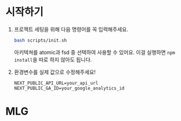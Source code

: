# 시작하기

1. 프로젝트 세팅을 위해 다음 명령어를 꼭 입력해주세요.

   ```bash
   bash scripts/init.sh
   ```

   아키텍쳐를 atomic과 fsd 중 선택하여 사용할 수 있어요. 이걸 실행하면 `npm install`을 따로 하지 않아도 됩니다.

2. 환경변수를 실제 값으로 수정해주세요!
   
     ```
     NEXT_PUBLIC_API_URL=your_api_url
     NEXT_PUBLIC_GA_ID=your_google_analytics_id
     ```

# MLG
